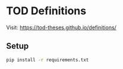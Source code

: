 # TOD Definitions

Visit: https://tod-theses.github.io/definitions/

## Setup

```bash
pip install -r requirements.txt
```